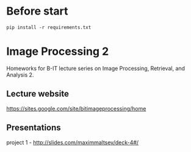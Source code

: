 # Before start

`pip install -r requirements.txt`

# Image Processing 2
 Homeworks for B-IT lecture series on Image Processing, Retrieval, and Analysis 2.

## Lecture website
 https://sites.google.com/site/bitimageprocessing/home
 
## Presentations
 project 1 - http://slides.com/maximmaltsev/deck-4#/
